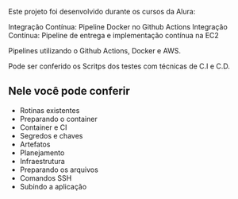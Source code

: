 Este projeto foi desenvolvido durante os cursos da Alura:

Integração Contínua: Pipeline Docker no Github Actions
Integração Contínua: Pipeline de entrega e implementação contínua na EC2

Pipelines utilizando o Github Actions, Docker e AWS. 

Pode ser conferido os Scritps dos testes com técnicas de C.I e C.D.

## Nele você pode conferir

- Rotinas existentes
- Preparando o container
- Container e CI
- Segredos e chaves
- Artefatos
- Planejamento
- Infraestrutura
- Preparando os arquivos
- Comandos SSH
- Subindo a aplicação
